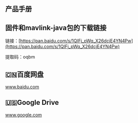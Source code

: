 ## 产品手册

## 固件和mavlink-java包的下载链接

链接：[https://pan.baidu.com/s/1QIFj_pWq_X26dcjE4YN4Pw](https://pan.baidu.com/s/1QIFj_pWq_X26dcjE4YN4Pw)

提取码：oqbm


## 🇨🇳百度网盘

www.baidu.com

## 🇺🇸Google Drive

www.google.com
